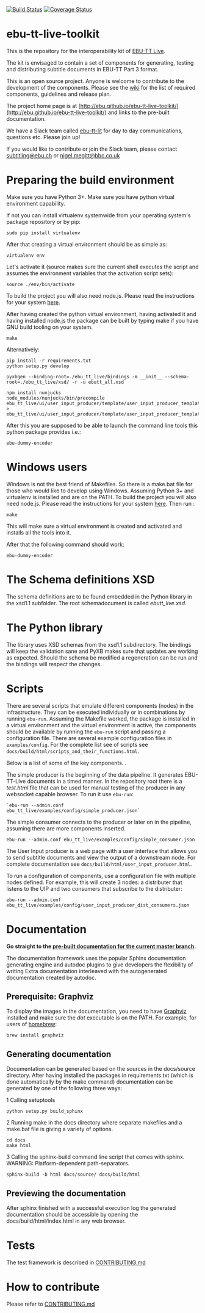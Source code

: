 [![Build Status](https://api.travis-ci.org/ebu/ebu-tt-live-toolkit.svg?branch=master)](https://travis-ci.org/ebu/ebu-tt-live-toolkit)
[![Coverage Status](https://coveralls.io/repos/github/ebu/ebu-tt-live-toolkit/badge.svg?branch=ebu_master)](https://coveralls.io/github/ebu/ebu-tt-live-toolkit?branch=ebu_master)

# ebu-tt-live-toolkit

This is the repository for the interoperability kit of [EBU-TT Live](https://tech.ebu.ch/publications/tech3370).

The kit is envisaged to contain a set of components for generating, testing and distributing subtitle documents in EBU-TT Part 3 format.

This is an open source project. Anyone is welcome to contribute to the development of the components. Please see the [wiki](https://github.com/ebu/ebu-tt-live-toolkit/wiki) for the list of required components, guidelines and release plan.

The project home page is at [http://ebu.github.io/ebu-tt-live-toolkit/](http://ebu.github.io/ebu-tt-live-toolkit/) and links to the pre-built documentation.

We have a Slack team called [ebu-tt-lit](https://ebu-tt-lit.slack.com) for day to day communications, questions etc. Please join up!

If you would like to contribute or join the Slack team, please contact <subtitling@ebu.ch> or <nigel.megitt@bbc.co.uk>

Preparing the build environment
===============================

Make sure you have Python 3+. Make sure you have python virtual environment capability.

If not you can install virtualenv systemwide from your operating system's package repository
or by pip:

    sudo pip install virtualenv

After that creating a virtual environment should be as simple as:

    virtualenv env

Let's activate it (source makes sure the current shell executes the script
and assumes the environment variables that the activation script sets):

    source ./env/bin/activate

To build the project you will also need node.js. Please read the instructions for your system [here](https://nodejs.org/en/download/package-manager/).

After having created the python virtual environment, having activated it and having installed node.js the package
can be built by typing make if you have GNU build tooling on your system.

    make


Alternatively:

    pip install -r requirements.txt
    python setup.py develop

    pyxbgen --binding-root=./ebu_tt_live/bindings -m __init__ --schema-root=./ebu_tt_live/xsd/ -r -u ebutt_all.xsd

    npm install nunjucks
    node_modules/nunjucks/bin/precompile ebu_tt_live/ui/user_input_producer/template/user_input_producer_template.xml > ebu_tt_live/ui/user_input_producer/template/user_input_producer_template.js

After this you are supposed to be able to launch the command line tools this python package
provides i.e.:

    ebu-dummy-encoder

Windows users
=============

Windows is not the best friend of Makefiles. So there is a make.bat file for those who would like to develop using
Windows. Assuming Python 3+ and virtualenv is installed and are on the PATH. To build the project you will also need node.js. Please read the instructions for your system [here](https://nodejs.org/en/download/package-manager/). Then run :

    make

This will make sure a virtual environment is created and activated and installs all the tools into it.

After that the following command should work:

    ebu-dummy-encoder

The Schema definitions XSD
==========================

The schema definitions are to be found embedded in the Python library in the xsd1.1 subfolder.
The root schemadocument is called *ebutt_live.xsd*.

The Python library
==================

The library uses XSD schemas from the xsd1.1 subdirectory.
The bindings will keep the validation sane and PyXB makes sure that updates are working as
expected. Should the schema be modified a regeneration can be run and the bindings will respect
the changes.

Scripts
=======

There are several scripts that emulate different components (nodes) in the infrastructure. They can be executed individually or in combinations by running `ebu-run`. Assuming the Makefile worked, the package is installed in a virtual environment and the virtual environment is active, the components should be available by running the `ebu-run` script and passing a configuration file. There are several example configuration files in `examples/config`. For the complete list see of scripts see `docs/build/html/scripts_and_their_functions.html`.

Below is a list of some of the key components. .

The simple producer is the beginning of the data pipeline. It generates EBU-TT-Live documents in a timed manner. In the repository root there is a *test.html* file that can be used for manual testing of the producer in any websocket capable browser. To run it use `ebu-run`:

    `ebu-run --admin.conf ebu_tt_live/examples/config/simple_producer.json`

The simple consumer connects to the producer or later on in the pipeline, assuming there are more components inserted.

  `ebu-run --admin.conf ebu_tt_live/examples/config/simple_consumer.json`

The User Input producer is a web page with a user interface that allows you to send subtitle documents and view the output of a downstream node. For complete documentation see `docs/build/html/user_input_producer.html`.

To run a configuration of components, use a configuration file with multiple nodes defined. For example, this will create 3 nodes: a distributer that listens to the UIP and two consumers that subscribe to the distributer:

  `ebu-run --admin.conf ebu_tt_live/examples/config/user_input_producer_dist_consumers.json`   

Documentation
=============

**Go straight to the [pre-built documentation for the current master branch](http://ebu.github.io/ebu-tt-live-toolkit/html/index.html).**

The documentation framework uses the popular Sphinx documentation generating engine and autodoc plugins to give
developers the flexibility of writing Extra documentation interleaved with the autogenerated documentation created by
autodoc.

## Prerequisite: Graphviz

To display the images in the documentation, you need to have [Graphviz](http://www.graphviz.org/) installed and make sure the *dot* executable is on the PATH. For example, for users of [homebrew](http://brew.sh/):

    brew install graphviz

## Generating documentation

Documentation can be generated based on the sources in the docs/source directory. After having installed the packages in
requirements.txt (which is done automatically by the make command) documentation can be generated by one of the
following three ways:

 1 Calling setuptools

```Shell
python setup.py build_sphinx
```

 2 Running make in the docs directory where separate makefiles and a make.bat file is giving a variety of options.

```Shell
cd docs
make html
```

 3 Calling the sphinx-build command line script that comes with sphinx. WARNING: Platform-dependent path-separators.

```Shell
sphinx-build -b html docs/source/ docs/build/html
```

## Previewing the documentation

After sphinx finished with a successful execution log the generated documentation should be accessible by opening the
docs/build/html/index.html in any web browser.

Tests
=====

The test framework is described in [CONTRIBUTING.md](CONTRIBUTING.md)

How to contribute
=================

Please refer to [CONTRIBUTING.md](CONTRIBUTING.md)
